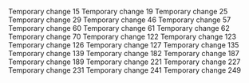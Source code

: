 Temporary change 15
Temporary change 19
Temporary change 25
Temporary change 29
Temporary change 46
Temporary change 57
Temporary change 60
Temporary change 61
Temporary change 62
Temporary change 70
Temporary change 122
Temporary change 123
Temporary change 126
Temporary change 127
Temporary change 135
Temporary change 139
Temporary change 182
Temporary change 187
Temporary change 189
Temporary change 221
Temporary change 227
Temporary change 231
Temporary change 241
Temporary change 249
